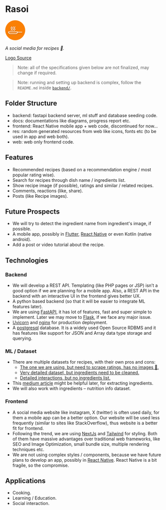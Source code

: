 # Rasoi

<img src='web/public/icon-512.png' width="64">

_A social media for recipes 🍳._

[Logo Source](https://www.flaticon.com/free-icon/frying-pan_1222796?term=frying+pan&related_id=1222796)

> Note: all of the specifications given below are not finalized, may change if required.

> Note: running and setting up backend is complex, follow the `README.md` inside [`backend/`](backend/README.md).

## Folder Structure

- backend: fastapi backend server, ml stuff and database seeding code.
- docs: documentations like diagrams, progress report etc.
- frontend: React Native mobile app + web code, discontinued for now...
- res: random generated resources from web like icons, fonts etc (to be used in app and web both).
- web: web only frontend code.

## Features

- Recommended recipes (based on a recommendation engine / most popular rating wise).
- Search for recipes through dish name / ingredients list.
- Show recipe image (if possible), ratings and similar / related recipes.
- Comments, reactions (like, share).
- Posts (like Recipe images).

## Future Prospects

- We will try to detect the ingredient name from ingredient's image, if possible.
- A mobile app, possibly in [Flutter](https://flutter.dev/), [React Native](https://reactnative.dev/) or even Kotlin (native android).
- Add a post or video tutorial about the recipe.

## Technologies

### Backend

- We will develop a REST API. Templating (like PHP pages or JSP) isn’t a good option if we are planning for a mobile app. Also, a REST API in the backend with an interactive UI in the frontend gives better UX.
- A python based backend (so that it will be easier to integrate ML features later).
- We are using [FastAPI](https://fastapi.tiangolo.com/), it has lot of features, fast and super simple to implement. Later we may move to [Flask](https://flask.palletsprojects.com/en/3.0.x/), if we face any major issue.
- [Uvicorn](https://www.uvicorn.org/) and [nginx](https://nginx.org/en/) for production deployment.
- A [postgresql](https://www.postgresql.org/) database. It is a widely used Open Source RDBMS and it has features like support for JSON and Array data type storage and querying.

### ML / Dataset

- There are multiple datasets for recipes, with their own pros and cons:
  - [The one we are using, but need to scrape ratings, has no images 🙁.](https://www.kaggle.com/datasets/paultimothymooney/recipenlg/data)
  - [Very detailed dataset, but ingredients need to be cleaned.](https://eightportions.com/datasets/Recipes/)
  - [Detailed interactions, but no ingredients list.](https://www.kaggle.com/datasets/shuyangli94/food-com-recipes-and-user-interactions?select=RAW_recipes.csv)
- This [medium article](https://towardsdatascience.com/building-a-recipe-recommendation-system-297c229dda7b) might be helpful later, for extracting ingredients.
- We will also work with ingredients – nutrition info dataset.

### Frontend

- A social media website like instagram, X (twitter) is often used daily, for them a mobile app can be a better option. Our website will be used less frequently (similar to sites like StackOverflow), thus website is a better fit for frontend.
- Following the trend, we are using [NextJs](https://nextjs.org/) and [Tailwind](https://tailwindcss.com/) for styling. Both of them have massive advantages over traditional web frameworks, like SEO and Image Optimization, small bundle size, multiple rendering techniques etc.
- We are not using complex styles / components, because we have future plans to develop an app, possibly in [React Native](https://reactnative.dev/). React Native is a bit fragile, so the compromise.

## Applications

- Cooking.
- Learning / Education.
- Social interaction.
